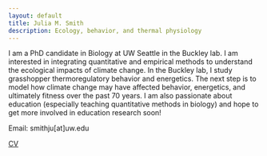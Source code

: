 ```yaml
---
layout: default
title: Julia M. Smith
description: Ecology, behavior, and thermal physiology
---
```


I am a PhD candidate in Biology at UW Seattle in the Buckley lab. I am interested in integrating quantitative and empirical methods to understand the ecological impacts of climate change. In the Buckley lab, I study grasshopper thermoregulatory behavior and energetics. The next step is to model how climate change may have affected behavior, energetics, and ultimately fitness over the past 70 years. I am also passionate about education (especially teaching quantitative methods in biology) and hope to get more involved in education research soon!

Email: smithju\[at\]uw.edu

[CV](https://docs.google.com/document/d/1kO4mgnYhh9S3Qhj12ZD7qFq-nilpVQyyRWNjGkhHevs/edit?usp=sharing)
